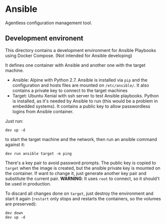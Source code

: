 # Ansible

Agentless configuration management tool.

## Development environent

This directory contains a development environment for Ansible Playbooks using Docker Compose. (Not intended for Ansible developing)

It defines one container with Ansible and another one with the target machine. 

- Ansible: Alpine with Python 2.7. Ansible is installed via `pip` and the configuration and hosts files are mounted on `/etc/ansible/`. It also contains a private key to connect to the target machines
- Target: Ubuntu Xenial with ssh server to test Ansible playbooks. Python is installed, as it's needed by Ansible to run (this would be a problem in embedded systems). It contains a public key to allow passwordless logins from Ansible container.

Just run:

```
dev up -d
```

to start the target machine and the network, then run an ansible command against it:

```
dev run ansible target -m ping
```

There's a key pair to avoid password prompts. The public key is copied to `target` when the image is created, but the ansible private key is mounted on the container. If want to change it, just generate another key pair and substitute the current pair. **WARNING**: It uses `root` to connect, so it should't be used in production.

To discard all changes done on `target`, just destroy the environment and start it again (`restart` only stops and restarts the containers, so the volumes are preserved):

```
dev down
dev up -d
```
